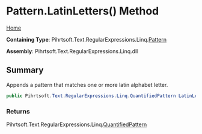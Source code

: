 # Pattern\.LatinLetters\(\) Method

[Home](../../../../../../README.md)

**Containing Type**: Pihrtsoft\.Text\.RegularExpressions\.Linq\.[Pattern](../README.md)

**Assembly**: Pihrtsoft\.Text\.RegularExpressions\.Linq\.dll

## Summary

Appends a pattern that matches one or more latin alphabet letter\.

```csharp
public Pihrtsoft.Text.RegularExpressions.Linq.QuantifiedPattern LatinLetters()
```

### Returns

Pihrtsoft\.Text\.RegularExpressions\.Linq\.[QuantifiedPattern](../../QuantifiedPattern/README.md)

